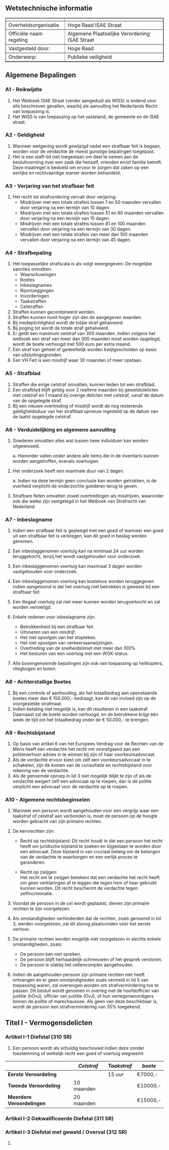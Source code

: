 ## Wetstechnische informatie

<table border="1">
    <thead>
        <tr>
            <th></th>
            <th></th>
        </tr>
    </thead>
    <tbody>
        <tr>
            <td>Overheidsorganisatie</td>
            <td>Hoge Raad ISAE Straat</td>
        </tr>
        <tr>
            <td>Officiële naam regeling</td>
            <td>Algemene Plaatselijke Verordening ISAE Straat</td>
        </tr>
        <tr>
            <td>Vastgesteld door:</td> 
            <td>Hoge Raad</td>
        </tr>
        <tr>
            <td>Onderwerp:</td> 
            <td>Publieke veiligheid</td>
        </tr>
</table>

## Algemene Bepalingen

### A1 - Reikwijdte
1. Het Wetboek ISAE Straat (verder aangeduid als WISS) is leidend voor alle beschreven gevallen, waarbij als aanvulling het Nederlands Recht van toepassing is.
2. Het WISS is van toepassing op het vasteland, de gemeente en de ISAE straat.

### A2 - Geldigheid
1. Wanneer wetgeving wordt gewijzigd nadat een strafbaar feit is begaan, worden voor de verdachte de meest gunstige bepalingen toegepast.
2. Het is een staff-lid niet toegestaan om deel te nemen aan de besluitvorming over een zaak die henzelf, vrienden en/of familie betreft. Deze maatregel is bedoeld om ervoor te zorgen dat zaken op een eerlijke en rechtvaardige manier worden behandeld.

### A3 - Verjaring van het strafbaar feit
1. Het recht tot strafvordering vervalt door verjaring:
    - Misdrijven met een totale strafeis tussen 1 en 50 maanden vervallen door verjaring na een termijn van 10 dagen.
    - Misdrijven met een totale strafeis tussen 51 en 80 maanden vervallen door verjaring na een termijn van 15 dagen.
    - Misdrijven met een totale strafeis tussen 81 en 100 maanden vervallen door verjaring na een termijn van 30 dagen.
    - Misdrijven met een totale strafeis van meer dan 100 maanden vervallen door verjaring na een termijn van 45 dagen.

### A4 - Strafbepaling
1. Het toepasselijke strafscala is als volgt weergegeven:
De mogelijke sancties omvatten:
    - Waarschuwingen
    - Boetes
    - Inbeslagnames
    - Rijontzeggingen
    - Invorderingen
    - Taakstraffen
    - Celstraffen
2. Straffen kunnen gecombineerd worden.
3. Straffen kunnen nooit hoger zijn dan de aangegeven waarden.
4. Bij medeplichtigheid wordt de totale straf gehalveerd.
5. Bij poging tot wordt de totale straf gehalveerd.
6. Er geldt een maximum celstraf van 300 maanden. Indien volgens het wetboek een straf van meer dan 300 maanden moet worden opgelegd, wordt de boete verhoogd met 500 euro per extra maand.
7. Een straf kan geheel of gedeeltelijk worden kwijtgescholden op basis van uitsluitingsgronden.
8. Een VH Feit is een misdrijf waar 30 maanden of meer opstaan.

### A5 - Strafblad
1. Straffen die enige celstraf omvatten, kunnen leiden tot een strafblad.
2. Een strafblad blijft geldig voor 2 realtime maanden bij geweldsdelicten met celstraf en 1 maand bij overige delicten met celstraf, vanaf de datum van de opgelegde straf.
3. Bij een nieuwe overtreding of misdrijf wordt de nog resterende geldigheidsduur van het strafblad opnieuw ingesteld op de datum van de laatst opgelegde celstraf.

### A6 - Verduidelijking en algemene aanvulling
1. Goederen omvatten alles wat tussen twee individuen kan worden uitgewisseld.
    
     a. Hieronder vallen onder andere alle items die in de inventaris kunnen worden aangetroffen, evenals voertuigen.

2. Het onderzoek heeft een maximale duur van 2 dagen.

    a. Indien na deze termijn geen conclusie kan worden getrokken, is de overheid verplicht de onderzochte goederen terug te geven.

3. Strafbare feiten omvatten zowel overtredingen als misdrijven, waaronder ook die welke zijn vastgelegd in het Wetboek van Strafrecht van Nederland.

### A7 - Inbeslagname
1. Indien een strafbaar feit is gepleegd met een goed of wanneer een goed uit een strafbaar feit is verkregen, kan dit goed in beslag worden genomen.
    
2. Een inbeslaggenomen voertuig kan na minimaal 24 uur worden teruggekocht, tenzij het wordt vastgehouden voor onderzoek.

3. Een inbeslaggenomen voertuig kan maximaal 3 dagen worden vastgehouden voor onderzoek.

4. Een inbeslaggenomen voertuig kan kosteloos worden teruggegeven indien aangetoond is dat het voertuig niet betrokken is geweest bij een strafbaar feit.

5. Een illegaal voertuig zal niet meer kunnen worden terugverkocht en zal worden vernietigd.

6. Enkele redenen voor inbeslagname zijn:
    - Betrokkenheid bij een strafbaar feit.
    - Uitvoeren van een misdrijf.
    - Het niet opvolgen van het stopteken.
    - Het niet opvolgen van verkeersaanwijzingen.
    - Overtreding van de snelheidslimiet met meer dan 100%.
    - Het besturen van een voertuig met een WOK-status.
7. Alle bovengenoemde bepalingen zijn ook van toepassing op helikopters, vliegtuigen en boten.

### A8 - Achterstallige Boetes
1. Bij een controle of aanhouding, als het totaalbedrag aan openstaande boetes meer dan € 150.000,- bedraagt, kan dit van invloed zijn op de voorgestelde strafmaat.
2. Indien betaling niet mogelijk is, kan dit resulteren in een taakstraf. Daarnaast zal de boete worden verhoogd, en de betrokkene krijgt één week de tijd om het totaalbedrag onder de € 50.000,- te brengen.

### A9 - Rechtsbijstand
1. Op basis van artikel 6 van het Europees Verdrag voor de Rechten van de Mens heeft een verdachte het recht om voorafgaand aan een politieverhoor advies in te winnen bij zijn of haar voorkeursadvocaat.
2. Als de verdachte ervoor kiest om zelf een voorkeursadvocaat in te schakelen, zijn de kosten van de consultatie en rechtsbijstand voor rekening van de verdachte.
3. Als de genoemde oproep in lid 3 niet mogelijk blijkt te zijn of als de verdachte weigert zelf een advocaat op te roepen, dan is de politie verplicht een advocaat voor de verdachte op te roepen.

### A10 - Algemene rechtsbeginselen
1. Wanneer een persoon wordt aangehouden voor een vergrijp waar een taakstraf of celstraf aan verbonden is, moet de persoon op de hoogte worden gebracht van zijn primaire rechten.
2. De kernrechten zijn:

    - Recht op rechtsbijstand:
    Dit recht houdt in dat een persoon het recht heeft om juridische bijstand te zoeken en bijgestaan te worden door een advocaat. Deze bijstand is van cruciaal belang om de belangen van de verdachte te waarborgen en een eerlijk proces te garanderen.

    - Recht op zwijgen:   
   Het recht om te zwijgen betekent dat een verdachte het recht heeft om geen verklaringen af te leggen die tegen hem of haar gebruikt kunnen worden. Dit recht beschermt de verdachte tegen zelfincriminatie.

3. Voordat de persoon in de cel wordt geplaatst, dienen zijn primaire rechten te zijn voorgelezen.
4. Als omstandigheden verhinderden dat de rechten, zoals genoemd in lid 3, werden voorgelezen, zal dit alsnog plaatsvinden vóór het eerste verhoor.
5. De primaire rechten worden mogelijk niet voorgelezen in slechts enkele omstandigheden, zoals:
    - De persoon kan niet spreken.
    - De persoon blijft herhaaldelijk schreeuwen of het gesprek verstoren.
    - De persoon is vlakbij het cellencomplex aangehouden.
6. Indien de aangehouden persoon zijn primaire rechten niet heeft ontvangen en er geen omstandigheden zoals vermeld in lid 5 van toepassing waren, zal overwogen worden om strafvermindering toe te passen. Dit besluit wordt genomen in overleg met de hoofdofficier van justitie (hOvJ), officier van justitie (OvJ), of hun vertegenwoordigers binnen de politie of marechaussee. Als geen van deze beschikbaar is, wordt de persoon een strafvermindering van 35% toegekend.





## Titel I - Vermogensdelicten

### Artikel I-1 Diefstal (310 SR)
1. Een persoon wordt als schuldig beschouwd indien deze zonder toestemming of wettelijk recht een goed of voertuig wegneemt.

|   | *Celstraf*  | *Taakstraf*  | *boete*  |
|---|---|---|---|
|  **Eerste Veroordeling** |   | 15 uur  | €7000,-  |
| **Tweede Veroordeling**  | 10 maanden  |  | €10000,-  |
| **Meerdere Veroordelingen**  | 20 maanden  |   | €15000,-  |

### Artikel I-2 Gekwalificeerde Diefstal (311 SR)


### Artikel I-3 Diefstal met geweld / Overval (312 SR)
1. 